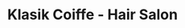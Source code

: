 ---
title: "Klasik Coiffe - Hair Salon"
url: /martinsburg/klasik-coiffe-hair-salon/
shop: beauty
---